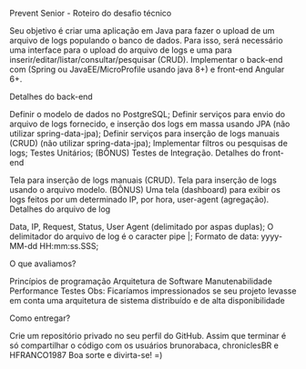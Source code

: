 Prevent Senior - Roteiro do desafio técnico

Seu objetivo é criar uma aplicação em Java para fazer o upload de um arquivo de logs populando o banco de dados.
Para isso, será necessário uma interface para o upload do arquivo de logs e uma para inserir/editar/listar/consultar/pesquisar (CRUD).
Implementar o back-end com (Spring ou JavaEE/MicroProfile usando java 8+) e front-end Angular 6+.

Detalhes do back-end

Definir o modelo de dados no PostgreSQL;
Definir serviços para envio do arquivo de logs fornecido, e inserção dos logs em massa usando JPA (não utilizar spring-data-jpa);
Definir serviços para inserção de logs manuais (CRUD) (não utilizar spring-data-jpa);
Implementar filtros ou pesquisas de logs;
Testes Unitários;
(BÔNUS) Testes de Integração.
Detalhes do front-end

Tela para inserção de logs manuais (CRUD).
Tela para inserção de logs usando o arquivo modelo.
(BÔNUS) Uma tela (dashboard) para exibir os logs feitos por um determinado IP, por hora, user-agent (agregação).
Detalhes do arquivo de log

Data, IP, Request, Status, User Agent (delimitado por aspas duplas);
O delimitador do arquivo de log é o caracter pipe |;
Formato de data: yyyy-MM-dd HH:mm:ss.SSS;

O que avaliamos?

Princípios de programação
Arquitetura de Software
Manutenabilidade
Performance
Testes
Obs: Ficaríamos impressionados se seu projeto levasse em conta uma arquitetura de sistema distribuído e de alta disponibilidade

Como entregar?

Crie um repositório privado no seu perfil do GitHub.
Assim que terminar é só compartilhar o código com os usuários brunorabaca, chroniclesBR e HFRANCO1987
Boa sorte e divirta-se! =)